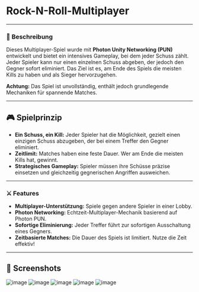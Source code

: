 # **Rock-N-Roll-Multiplayer**

---

### 📝 **Beschreibung**
Dieses Multiplayer-Spiel wurde mit **Photon Unity Networking (PUN)** entwickelt und bietet ein intensives Gameplay, bei dem jeder Schuss zählt. Jeder Spieler kann nur einen einzelnen Schuss abgeben, der jedoch den Gegner sofort eliminiert. Das Ziel ist es, am Ende des Spiels die meisten Kills zu haben und als Sieger hervorzugehen.  

**Achtung:** Das Spiel ist unvollständig, enthält jedoch grundlegende Mechaniken für spannende Matches.

---

## 🎮 **Spielprinzip**
- **Ein Schuss, ein Kill:** Jeder Spieler hat die Möglichkeit, gezielt einen einzigen Schuss abzugeben, der bei einem Treffer den Gegner eliminiert.
- **Zeitlimit:** Matches haben eine feste Dauer. Wer am Ende die meisten Kills hat, gewinnt.
- **Strategisches Gameplay:** Spieler müssen ihre Schüsse präzise einsetzen und gleichzeitig gegnerischen Angriffen ausweichen.

---

### ⚔️ **Features**
- **Multiplayer-Unterstützung:** Spiele gegen andere Spieler in einer Lobby.
- **Photon Networking:** Echtzeit-Multiplayer-Mechanik basierend auf Photon PUN.
- **Sofortige Eliminierung:** Jeder Treffer führt zur sofortigen Ausschaltung eines Gegners.
- **Zeitbasierte Matches:** Die Dauer des Spiels ist limitiert. Nutze die Zeit effektiv!

---

## 📸 **Screenshots**
![image](https://github.com/user-attachments/assets/e43b0fec-6a93-43a4-8bec-2ce24f5080b2)
![image](https://github.com/user-attachments/assets/04753bfc-9ebe-4327-afe8-e79c7cc8d1f6)
![image](https://github.com/user-attachments/assets/709f139d-fd87-47a0-88ad-247c0c65c012)
![image](https://github.com/user-attachments/assets/e3c79b9d-02a1-49bd-ac0b-1a090ced5876)
![image](https://github.com/user-attachments/assets/51a5a6e6-430d-41d0-8e7c-c03c4d73f769)

